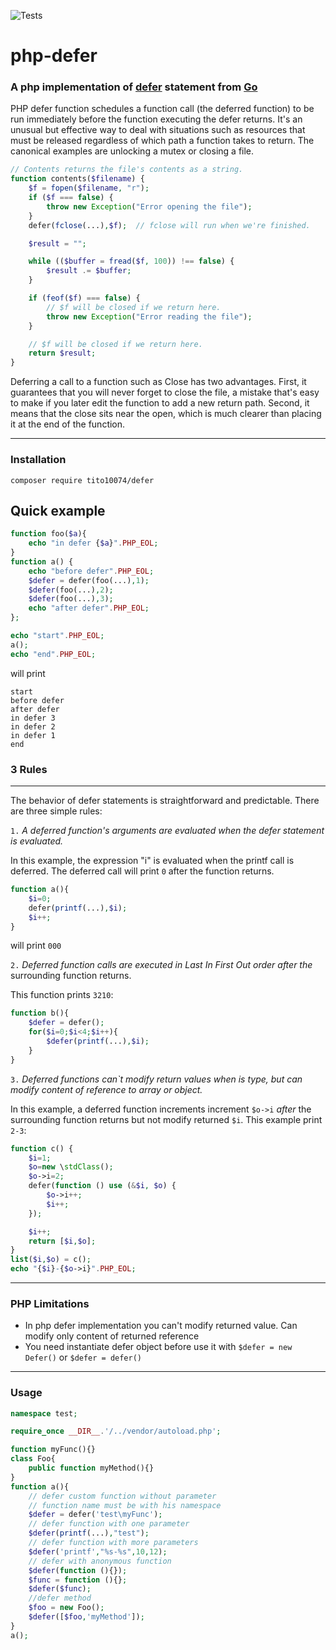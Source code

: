![Tests](https://github.com/tito10047/php-defer/actions/workflows/unit-test.yml/badge.svg)

# php-defer

### A php implementation of [defer](https://golang.org/doc/effective_go.html#defer) statement from [Go](https://golang.org/)

PHP defer function schedules a function call (the deferred function) to be run immediately before the function
executing the defer returns. It's an unusual but effective way to deal with situations such as resources that must be
released regardless of which path a function takes to return. The canonical examples are unlocking a mutex or closing a
file.
```php
// Contents returns the file's contents as a string.
function contents($filename) {
    $f = fopen($filename, "r");
    if ($f === false) {
        throw new Exception("Error opening the file");
    }
    defer(fclose(...),$f);  // fclose will run when we're finished.

    $result = ""; 

    while (($buffer = fread($f, 100)) !== false) {
        $result .= $buffer; 
    }

    if (feof($f) === false) {
        // $f will be closed if we return here.
        throw new Exception("Error reading the file");
    }

    // $f will be closed if we return here.
    return $result;
}
```

Deferring a call to a function such as Close has two advantages. First, it guarantees that you will never forget to close the file, a mistake that's easy to make if you later edit the function to add a new return path. Second, it means that the close sits near the open, which is much clearer than placing it at the end of the function.

---

### Installation

```shell
composer require tito10074/defer 
```

## Quick example

```php
function foo($a){
	echo "in defer {$a}".PHP_EOL;
}
function a() {
	echo "before defer".PHP_EOL;
	$defer = defer(foo(...),1);
	$defer(foo(...),2);
	$defer(foo(...),3);
	echo "after defer".PHP_EOL;
};

echo "start".PHP_EOL;
a();
echo "end".PHP_EOL;
```

will print

```text
start
before defer
after defer
in defer 3
in defer 2
in defer 1
end
```

### 3 Rules

--------
The behavior of defer statements is straightforward and predictable. There are three simple rules:

`1.` *A deferred function's arguments are evaluated when the defer statement is evaluated.*

In this example, the expression "i" is evaluated when the printf call is deferred.
The deferred call will print `0` after the function returns.

```php
function a(){
	$i=0;
	defer(printf(...),$i);
	$i++;
}
```

will print ```000```

`2.` *Deferred function calls are executed in Last In First Out order after the*
surrounding function returns.

This function prints `3210`:

```php
function b(){
    $defer = defer();
	for($i=0;$i<4;$i++){
		$defer(printf(...),$i);
	}
}
```

`3.` *Deferred functions can`t modify return values when is type, but can modify content of
reference to array or object.*

In this example, a deferred function increments increment `$o->i` *after* the surrounding
function returns but not modify returned `$i`. This example print `2-3`:

```php
function c() {
	$i=1;
	$o=new \stdClass();
	$o->i=2;
	defer(function () use (&$i, $o) {
		$o->i++;
		$i++;
	});

	$i++;
	return [$i,$o];
}
list($i,$o) = c();
echo "{$i}-{$o->i}".PHP_EOL;
```

---

### PHP Limitations

- In php defer implementation you can't modify returned value. Can modify only content of returned reference
- You need instantiate defer object before use it with ```$defer = new Defer()``` or ```$defer = defer()```

---

### Usage

```php
namespace test;

require_once __DIR__.'/../vendor/autoload.php';

function myFunc(){}
class Foo{
	public function myMethod(){}
}
function a(){
	// defer custom function without parameter
	// function name must be with his namespace
	$defer = defer('test\myFunc');
	// defer function with one parameter
	$defer(printf(...),"test");
	// defer function with more parameters
	$defer('printf',"%s-%s",10,12);
	// defer with anonymous function
	$defer(function (){});
	$func = function (){};
	$defer($func);
	//defer method
	$foo = new Foo();
	$defer([$foo,'myMethod']);
}
a();
```